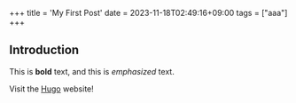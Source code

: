 +++
title = 'My First Post'
date = 2023-11-18T02:49:16+09:00
tags = ["aaa"]
+++

## Introduction

This is **bold** text, and this is *emphasized* text.

Visit the [Hugo](https://gohugo.io) website!
